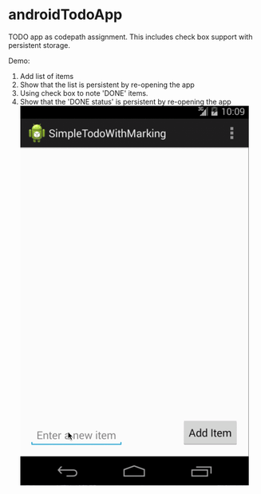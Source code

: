 # androidTodoApp
TODO app as codepath assignment.
This includes check box support with persistent storage.

Demo:
1. Add list of items
2. Show that the list is persistent by re-opening the app
3. Using check box to note 'DONE' items.
4. Show that the 'DONE status' is persistent by re-opening the app
![Video Walkthrough](todoDemo1.gif)
